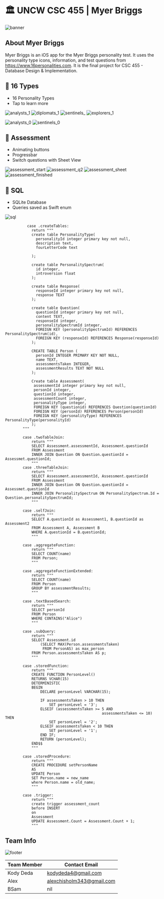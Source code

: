 # 🏛 UNCW CSC 455 | Myer Briggs

![banner](https://user-images.githubusercontent.com/45678211/116263528-70af8600-a747-11eb-9836-778339326539.png)

## About Myer Briggs

Myer Briggs is an iOS app for the Myer Briggs personality test. It uses the personality type icons, information, and test questions from <https://www.16personalities.com>. It is the final project for CSC 455 - Database Design & Implementation.

## 🧩 16 Types

* 16 Personality Types
* Tap to learn more

![analysts_1](https://user-images.githubusercontent.com/45678211/116251217-76ec3500-a73c-11eb-835e-664b5509888c.png)
![diplomats_1](https://user-images.githubusercontent.com/45678211/116251229-781d6200-a73c-11eb-856c-444c50638f2d.png)
![sentinels_](https://user-images.githubusercontent.com/45678211/116251233-78b5f880-a73c-11eb-8ceb-48d1fc91809a.png)
![explorers_1](https://user-images.githubusercontent.com/45678211/116251232-78b5f880-a73c-11eb-9421-83e9309888bf.png)

![analysts_0](https://user-images.githubusercontent.com/45678211/116251212-76ec3500-a73c-11eb-8700-a4233babf08c.png)
![sentinels_0](https://user-images.githubusercontent.com/45678211/116251236-794e8f00-a73c-11eb-9008-5fd200ad7bcc.png)


## 📖 Assessment

* Animating buttons
* Progressbar
* Switch questions with Sheet View


![assessment_start](https://user-images.githubusercontent.com/45678211/116250084-6b4c3e80-a73b-11eb-83d6-ef9e4ead8a14.png)
![assessment_q2](https://user-images.githubusercontent.com/45678211/116250081-6b4c3e80-a73b-11eb-8058-d8921f079bff.png)
![assessment_sheet](https://user-images.githubusercontent.com/45678211/116250082-6b4c3e80-a73b-11eb-8359-421fc20db673.png)
![assessment_finished](https://user-images.githubusercontent.com/45678211/116250075-6ab3a800-a73b-11eb-9bef-1f8f5b62b266.png)

## 💾 SQL

* SQLite Database
* Queries saved as Swift enum

![sql](https://user-images.githubusercontent.com/45678211/116250086-6be4d500-a73b-11eb-90e8-0dd7664816c1.png)

              case .createTables:
                return """
                create table PersonalityType(
                  personalityId integer primary key not null,
                  description text,
                  fourLetterCode text
                  
                );

                create table PersonalitySpectrum(
                  id integer,
                  introversion float
                );

                create table Response(
                  responseId integer primary key not null,
                  response TEXT
                );

                create table Question(
                  questionId integer primary key not null,
                  content TEXT,
                  responseId integer,
                  personalitySpectrumId integer,
                  FOREIGN KEY (personalitySpectrumId) REFERENCES PersonalitySpectrum(id),
                  FOREIGN KEY (responseId) REFERENCES Response(responseId)
                );

                CREATE TABLE Person (
                  personId INTEGER PRIMARY KEY NOT NULL,
                  name TEXT,
                  assessmentsTaken INTEGER,
                  assessmentResults TEXT NOT NULL
                );
                  
                Create table Assessment(
                 assessmentId integer primary key not null,
                 personId integer,
                 questionId integer,
                 assessmentCount integer,
                 personalityType integer,
                 FOREIGN KEY (questionid) REFERENCES Question(questionId)
                 FOREIGN KEY (personId) REFERENCES Person(personId)
                 FOREIGN KEY (personalityType) REFERENCES PersonalityType(personalityId)
                );
            """

            case .twoTableJoin:
                return """
                SELECT Assessment.assessmentId, Assessment.questionId
                FROM Assessment
                INNER JOIN Question ON Question.questionId = Assessmet.questionId;
                """
            case .threeTableJoin:
                return """
                SELECT Assessment.assessmentId, Assessment.questionId
                FROM Assessment
                INNER JOIN Question ON Question.questionId = Assessmet.questionId
                INNER JOIN PersonalitySpectrum ON PersonalitySpectrum.Id = Question.personalitySpectrumId;
                """

            case .selfJoin:
                return """
                SELECT A.questionId as Assessment1, B.questionId as Assessment2
                FROM Assessment A, Assessment B
                WHERE A.questionId = B.questionId;
                """

            case .aggregateFunction:
                return """
                SELECT COUNT(name)
                FROM Person;
                """

            case .aggregateFunctionExtended:
                return """
                SELECT COUNT(name)
                FROM Person
                GROUP BY assessmentResults;
                """

            case .textBasedSearch:
                return """
                SELECT personId
                FROM Person
                WHERE CONTAINS("Alice")
                """

            case .subQuery:
                return """
                SELECT Assessment.id
                    (SELECT MAX(Person.assessmentsTaken)
                     FROM PersonAS) as max_person
                FROM Person.assessmentsTaken AS p;
                """

            case .storedFunction:
                return """
                CREATE FUNCTION PersonLevel()
                RETURNS VCHAR(15)
                DETERMINISTIC
                BEGIN
                    DECLARE personLevel VARCHAR(15);

                    IF assessmentsTaken > 10 THEN
                        SET personLevel = '3';
                    ELSEIF (assessmentsTaken >= 5 AND
                                                assessmentsTaken <= 10) THEN
                        SET personLevel = '2';
                    ELSEIF assessmentsTaken < 10 THEN
                        SET personLevel = '1';
                    END IF;
                    RETURN (personLevel);
                END$$
                """

            case .storedProcedure:
                return """
                CREATE PROCEDURE setPersonName
                AS
                UPDATE Person
                SET Person.name = new_name
                where Person.name = old_name;
                """

            case .trigger:
                return """
                create trigger assessment_count
                before INSERT
                on
                Assessment
                UPDATE Assessment.Count = Assessment.Count + 1;
                """

## Team Info

![footer](https://user-images.githubusercontent.com/45678211/116249204-91bdaa00-a73a-11eb-895f-e885b70d89bd.png)

|Team Member    | Contact Email              |
| ------------- | ---------------------------|
|Kody Deda      | kodydeda4@gmail.com        |
|Alex           | alexchisholm343@gmail.com  |
|BSam           | nil                        |
